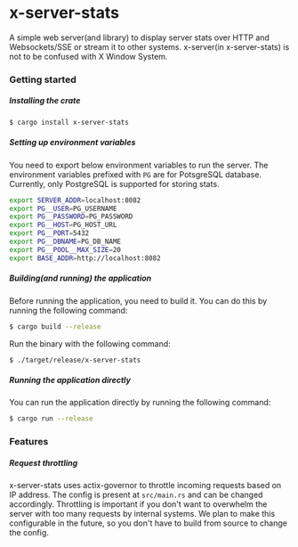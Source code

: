 # x-server-stats

A simple web server(and library) to display server stats over HTTP and Websockets/SSE or stream it to other systems. x-server(in x-server-stats) is not to be confused with X Window System.

### Getting started

##### Installing the crate
```bash
$ cargo install x-server-stats
```

##### Setting up environment variables

You need to export below environment variables to run the server.
The environment variables prefixed with `PG` are for PotsgreSQL database. Currently, only PostgreSQL is supported for storing stats.

```bash
export SERVER_ADDR=localhost:8082
export PG__USER=PG_USERNAME
export PG__PASSWORD=PG_PASSWORD
export PG__HOST=PG_HOST_URL
export PG__PORT=5432
export PG__DBNAME=PG_DB_NAME
export PG__POOL__MAX_SIZE=20
export BASE_ADDR=http://localhost:8082
```

##### Building(and running) the application

Before running the application, you need to build it. You can do this by running the following command:

```bash
$ cargo build --release 
```

Run the binary with the following command:

```bash
$ ./target/release/x-server-stats
```

##### Running the application directly

You can run the application directly by running the following command:

```bash
$ cargo run --release
```


### Features

##### Request throttling
x-server-stats uses actix-governor to throttle incoming requests based on IP address.
The config is present at `src/main.rs` and can be changed accordingly.
Throttling is important if you don't want to overwhelm the server with too many requests by internal systems.
We plan to make this configurable in the future, so you don't have to build from source to change the config.